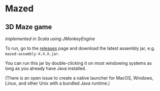 # Mazed
## 3D Maze game
_implemented in Scala using JMonkeyEngine_

To run, go to the [releases](https://github.com/ezoerner/mazed/releases) page and download the latest
assembly jar, e.g. `mazed-assembly-X.X.X.jar`.

You can run this jar by double-clicking it on most windowing systems as long as you already have Java installed.

(There is an open issue to create a native launcher for MacOS, Windows, Linux, and other Unix with a bundled Java
runtime.)



